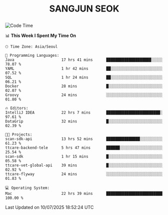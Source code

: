 <h1>
 <p align="center">
   SANGJUN SEOK
 </p>
</h1>

<!--START_SECTION:waka-->
![Code Time](http://img.shields.io/badge/Code%20Time-4%2C481%20hrs%2034%20mins-blue)

📊 **This Week I Spent My Time On** 

```text
🕑︎ Time Zone: Asia/Seoul

💬 Programming Languages: 
Java                     17 hrs 41 mins      ████████████████████░░░░░   78.07 % 
YAML                     1 hr 42 mins        ██░░░░░░░░░░░░░░░░░░░░░░░   07.52 % 
SQL                      1 hr 24 mins        ██░░░░░░░░░░░░░░░░░░░░░░░   06.21 % 
Docker                   28 mins             █░░░░░░░░░░░░░░░░░░░░░░░░   02.07 % 
Groovy                   24 mins             ░░░░░░░░░░░░░░░░░░░░░░░░░   01.80 % 

🔥 Editors: 
IntelliJ IDEA            22 hrs 7 mins       ████████████████████████░   97.61 % 
DataGrip                 32 mins             █░░░░░░░░░░░░░░░░░░░░░░░░   02.39 % 

🐱‍💻 Projects: 
scan-sdk-api             13 hrs 52 mins      ███████████████░░░░░░░░░░   61.23 % 
ttcare-backend-tele      5 hrs 47 mins       ██████░░░░░░░░░░░░░░░░░░░   25.54 % 
scan-sdk                 1 hr 15 mins        █░░░░░░░░░░░░░░░░░░░░░░░░   05.58 % 
ttcare-vet-global-api    39 mins             █░░░░░░░░░░░░░░░░░░░░░░░░   02.92 % 
ttcare-flyway            24 mins             ░░░░░░░░░░░░░░░░░░░░░░░░░   01.83 % 

💻 Operating System: 
Mac                      22 hrs 39 mins      █████████████████████████   100.00 % 
```


 Last Updated on 10/07/2025 18:52:24 UTC
<!--END_SECTION:waka-->
